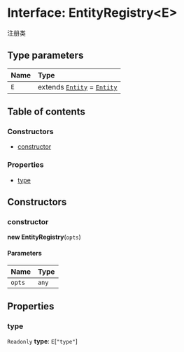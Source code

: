 # Interface: EntityRegistry\<E>

注册类

## Type parameters

| Name | Type |
| :------ | :------ |
| `E` | extends [`Entity`](/en/auto-docs/playground-react/classes/Entity-1.md) = [`Entity`](/en/auto-docs/playground-react/classes/Entity-1.md) |

## Table of contents

### Constructors

* [constructor](/en/auto-docs/playground-react/interfaces/EntityRegistry.md#constructor)

### Properties

* [type](/en/auto-docs/playground-react/interfaces/EntityRegistry.md#type)

## Constructors

### constructor

**new EntityRegistry**(`opts`)

#### Parameters

| Name | Type |
| :------ | :------ |
| `opts` | `any` |

## Properties

### type

`Readonly` **type**: `E`\[`"type"`]
